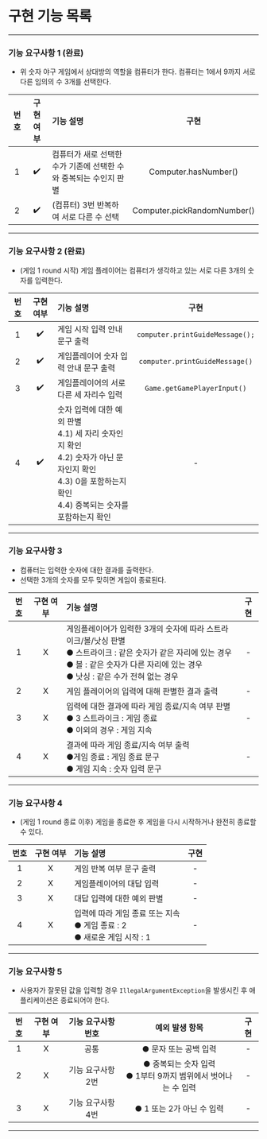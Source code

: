 # 구현 기능 목록

***
### 기능 요구사항 1 (완료)
- 위 숫자 야구 게임에서 상대방의 역할을 컴퓨터가 한다. 컴퓨터는 1에서 9까지 서로 다른 임의의 수 3개를 선택한다.

| 번호  | 구현 여부 | 기능 설명                                 |             구현              |
|:---:|:-----:|:--------------------------------------|:---------------------------:|
|  1  |  ✔️️  | 컴퓨터가 새로 선택한 수가 기존에 선택한 수와 중복되는 수인지 판별 |    Computer.hasNumber()     |
|  2  |  ✔️   | (컴퓨터) 3번 반복하여 서로 다른 수 선택              | Computer.pickRandomNumber() |
***

### 기능 요구사항 2 (완료)
- (게임 1 round 시작) 게임 플레이어는 컴퓨터가 생각하고 있는 서로 다른 3개의 숫자를 입력한다.

| 번호  | 구현 여부 | 기능 설명                                                                                                                    |                 구현                 |
|:---:|:-----:|:-------------------------------------------------------------------------------------------------------------------------|:----------------------------------:|
|  1  |  ✔️   | 게임 시작 입력 안내 문구 출력                                                                                                        |             ```computer.printGuideMessage();```              |
|  2  |  ✔️   | 게임플레이어 숫자 입력 안내 문구 출력                                                                                                    | ```computer.printGuideMessage()``` |
|  3  |  ✔️   | 게임플레이어의 서로 다른 세 자리수 입력                                                                                                   |  ```Game.getGamePlayerInput()```   |
|  4  |  ✔️   | 숫자 입력에 대한 예외 판별<br/>    4.1) 세 자리 숫자인지 확인<br/>4.2) 숫자가 아닌 문자인지 확인<br/>4.3) 0을 포함하는지 확인<br/>4.4) 중복되는 숫자를 포함하는지 확인        |                 -                  |
***

### 기능 요구사항 3
- 컴퓨터는 입력한 숫자에 대한 결과를 출력한다.
- 선택한 3개의 숫자를 모두 맞히면 게임이 종료된다.

| 번호  | 구현 여부 | 기능 설명                                                                                                                          | 구현  |
|:---:|:-----:|:-------------------------------------------------------------------------------------------------------------------------------|:---:|
|  1  |  X  | 게임플레이어가 입력한 3개의 숫자에 따라 스트라이크/볼/낫싱 판별<br/>● 스트라이크 : 같은 숫자가 같은 자리에 있는 경우<br/>● 볼 : 같은 숫자가 다른 자리에 있는 경우<br/>● 낫싱 : 같은 수가 전혀 없는 경우 |  -  |
|  2  |  X  | 게임 플레이어의 입력에 대해 판별한 결과 출력                                                                                                      |  -  |
|  3  |  X  | 입력에 대한 결과에 따라 게임 종료/지속 여부 판별<br>● 3 스트라이크 : 게임 종료<br/>● 이외의 경우 : 게임 지속                                                         |  -  |
|  4  |  X  | 결과에 따라 게임 종료/지속 여부 출력<br/>●게임 종료 : 게임 종료 문구<br/>● 게임 지속 : 숫자 입력 문구                                                             |  -  |
***

### 기능 요구사항 4
- (게임 1 round 종료 이후) 게임을 종료한 후 게임을 다시 시작하거나 완전히 종료할 수 있다.

| 번호  | 구현 여부 | 기능 설명                                                  |구현|
|:---:|:-----:|:-------------------------------------------------------|:---:|
|  1  |  X   | 게임 반복 여부 문구 출력                                         |-|
|  2  |  X  | 게임플레이어의 대답 입력                                          |-|
|  3  |  X  | 대답 입력에 대한 예외 판별                                        |-|
|  4  |  X  | 입력에 따라 게임 종료 또는 지속<br/>● 게임 종료 : 2<br/>● 새로운 게임 시작 : 1 |-|
***

### 기능 요구사항 5
- 사용자가 잘못된 값을 입력할 경우 ```IllegalArgumentException```을 발생시킨 후 애플리케이션은 종료되어야 한다.

| 번호  | 구현 여부 | 기능 요구사항 번호 |                          예외 발생 항목                          |구현|
|:---:|:-----:|:----------:|:----------------------------------------------------------:|:---:|
|  1  |  X  |     공통     |                       ● 문자 또는 공백 입력                        |-|
|  2  |  X  |기능 요구사항 2번|         ● 중복되는 숫자 입력<br/>● 1부터 9까지 범위에서 벗어나는 수 입력          |-|
|  3  |  X  |기능 요구사항 4번|● 1 또는 2가 아닌 수 입력|-|
***
